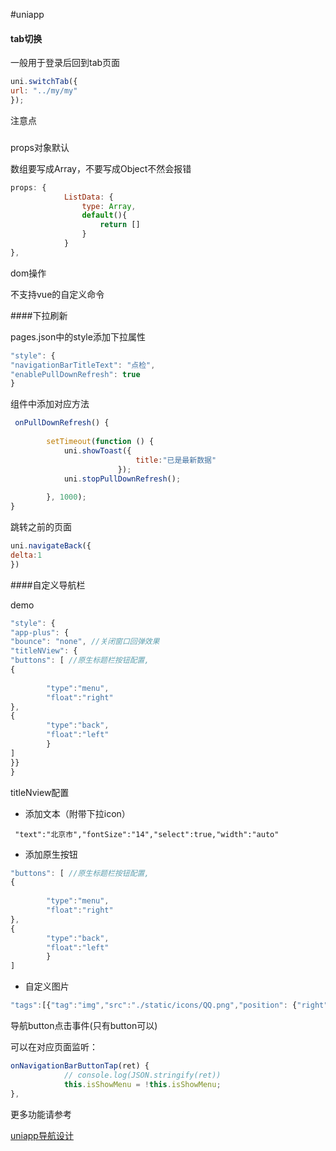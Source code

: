 #uniapp

#### tab切换

一般用于登录后回到tab页面

```javascript
uni.switchTab({
url: "../my/my"
});
```





注意点

###

props对象默认

数组要写成Array，不要写成Object不然会报错

```js
props: {
			ListData: {
				type: Array,
				default(){
					return []
				}
			}
},
```

dom操作



不支持vue的自定义命令





####下拉刷新

pages.json中的style添加下拉属性

```js
"style": {
"navigationBarTitleText": "点检",
"enablePullDownRefresh": true
}
```

组件中添加对应方法

```js
 onPullDownRefresh() {
        
        setTimeout(function () {
            uni.showToast({
							title:"已是最新数据"
						});
            uni.stopPullDownRefresh();
						
        }, 1000);
}
```

跳转之前的页面

```js
uni.navigateBack({
delta:1
})
```





####自定义导航栏

demo

```js
"style": {
"app-plus": {
"bounce": "none", //关闭窗口回弹效果
"titleNView": {
"buttons": [ //原生标题栏按钮配置,
{
	
		"type":"menu",
		"float":"right"
},
{
		"type":"back",
		"float":"left"
		}
]
}}
}
```

titleNview配置

* 添加文本（附带下拉icon）

```
 "text":"北京市","fontSize":"14","select":true,"width":"auto"
```

* 添加原生按钮

```js
"buttons": [ //原生标题栏按钮配置,
{
	
		"type":"menu",
		"float":"right"
},
{
		"type":"back",
		"float":"left"
		}
]
```

* 自定义图片

```js
"tags":[{"tag":"img","src":"./static/icons/QQ.png","position": {"right":"20upx","top":"10upx","width":"30px","height":"30px"}}]
```

导航button点击事件(只有button可以)

可以在对应页面监听：

```js
onNavigationBarButtonTap(ret) {
			// console.log(JSON.stringify(ret))
			this.isShowMenu = !this.isShowMenu;
},
```

更多功能请参考

[uniapp导航设计](<https://uniapp.dcloud.io/collocation/pages?id=app-plus>)



